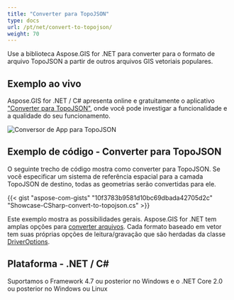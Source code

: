 ```yaml
---
title: "Converter para TopoJSON"
type: docs
url: /pt/net/convert-to-topojson/
weight: 70
---
```


Use a biblioteca Aspose.GIS for .NET para converter para o formato de arquivo TopoJSON a partir de outros arquivos GIS vetoriais populares.

## **Exemplo ao vivo**

Aspose.GIS for .NET / C# apresenta online e gratuitamente o aplicativo ["Converter para TopoJSON"](https://products.aspose.app/gis/conversion/convert-to-topojson), onde você pode investigar a funcionalidade e a qualidade do seu funcionamento.

![ Conversor de App para TopoJSON](conversion.png)

## **Exemplo de código - Converter para TopoJSON**

O seguinte trecho de código mostra como converter para TopoJSON. Se você especificar um sistema de referência espacial para a camada TopoJSON de destino, todas as geometrias serão convertidas para ele. 

{{< gist "aspose-com-gists" "10f3783b9581d10bc69dbada42705d2c" "Showcase-CSharp-convert-to-topojson.cs" >}}

Este exemplo mostra as possibilidades gerais. Aspose.GIS for .NET tem amplas opções para [converter arquivos](https://docs.aspose.com/gis/net/vector-layers/). Cada formato baseado em vetor tem suas próprias opções de leitura/gravação que são herdadas da classe [DriverOptions](https://reference.aspose.com/gis/net/aspose.gis/driveroptions).

## **Plataforma - .NET / C#**

Suportamos o Framework 4.7 ou posterior no Windows e o .NET Core 2.0 ou posterior no Windows ou Linux
